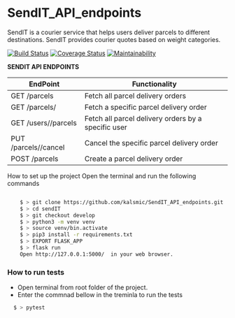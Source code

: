 # SendIT_API_endpoints
SendIT is a courier service that helps users deliver parcels to different destinations. SendIT provides courier quotes based on weight categories.

[![Build Status](https://travis-ci.org/kalsmic/SendIT_API_endpoints.svg?branch=develop)](https://travis-ci.org/kalsmic/SendIT_API_endpoints) 
[![Coverage Status](https://coveralls.io/repos/github/kalsmic/SendIT_API_endpoints/badge.svg?branch=revise_app_structure)](https://coveralls.io/github/kalsmic/SendIT_API_endpoints?branch=revise_app_structure)
 [![Maintainability](https://api.codeclimate.com/v1/badges/e99a380566f753e21417/maintainability)](https://codeclimate.com/github/kalsmic/SendIT_API_endpoints/maintainability)


**SENDIT API ENDPOINTS**

| EndPoint | Functionality  |
| ------------ | ------------ |
|GET /parcels   | Fetch all parcel delivery orders  |
|GET /parcels/<parcelId>   | Fetch a specific parcel delivery order  |
|GET /users/<userId>/parcels |Fetch all parcel delivery orders by a specific user|
|PUT /parcels/<parcelId>/cancel | Cancel the specific parcel delivery order |
|POST /parcels | Create a parcel delivery order|

How to set up the project
Open the terminal and run the following commands
```bash

    $ > git clone https://github.com/kalsmic/SendIT_API_endpoints.git
    $ > cd sendIT
    $ > git checkout develop
    $ > python3 -m venv venv
    $ > source venv/bin.activate
    $ > pip3 install -r requirements.txt
    $ > EXPORT FLASK_APP
    $ > flask run
    Open http://127.0.0.1:5000/  in your web browser.
   ```
### How to run tests
- Open terminal from root folder of the project.
- Enter the commnad bellow in the treminla to run the tests
```bash
  $ > pytest
  ```


